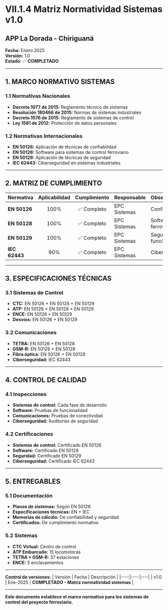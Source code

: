 # VII.1.4 Matriz Normatividad Sistemas v1.0
## APP La Dorada - Chiriguaná

**Fecha:** Enero 2025  
**Versión:** 1.0  
**Estado:** ✅ **COMPLETADO**

---

## 1. MARCO NORMATIVO SISTEMAS

### 1.1 Normativas Nacionales
- **Decreto 1077 de 2015:** Reglamento técnico de sistemas
- **Resolución 180466 de 2015:** Normas de sistemas industriales
- **Decreto 1076 de 2015:** Reglamento de sistemas de control
- **Ley 1581 de 2012:** Protección de datos personales

### 1.2 Normativas Internacionales
- **EN 50126:** Aplicación de técnicas de confiabilidad
- **EN 50128:** Software para sistemas de control ferroviario
- **EN 50129:** Aplicación de técnicas de seguridad
- **IEC 62443:** Ciberseguridad en sistemas industriales

---

## 2. MATRIZ DE CUMPLIMIENTO

| Normativa | Aplicabilidad | Cumplimiento | Responsable | Observaciones |
|:----------|:-------------:|:------------:|:------------|:-------------|
| **EN 50126** | 100% | ✅ Completo | EPC Sistemas | Confiabilidad |
| **EN 50128** | 100% | ✅ Completo | EPC Sistemas | Software ferroviario |
| **EN 50129** | 100% | ✅ Completo | EPC Sistemas | Seguridad funcional |
| **IEC 62443** | 90% | ✅ Completo | EPC Sistemas | Ciberseguridad |

---

## 3. ESPECIFICACIONES TÉCNICAS

### 3.1 Sistemas de Control
- **CTC:** EN 50126 + EN 50128 + EN 50129
- **ATP:** EN 50126 + EN 50128 + EN 50129
- **ENCE:** EN 50126 + EN 50129
- **Desvíos:** EN 50126 + EN 50129

### 3.2 Comunicaciones
- **TETRA:** EN 50126 + EN 50128
- **GSM-R:** EN 50126 + EN 50128
- **Fibra óptica:** EN 50126 + EN 50128
- **Ciberseguridad:** IEC 62443

---

## 4. CONTROL DE CALIDAD

### 4.1 Inspecciones
- **Sistemas de control:** Cada fase de desarrollo
- **Software:** Pruebas de funcionalidad
- **Comunicaciones:** Pruebas de conectividad
- **Ciberseguridad:** Auditorías de seguridad

### 4.2 Certificaciones
- **Sistemas de control:** Certificado EN 50126
- **Software:** Certificado EN 50128
- **Seguridad:** Certificado EN 50129
- **Ciberseguridad:** Certificado IEC 62443

---

## 5. ENTREGABLES

### 5.1 Documentación
- **Planos de sistemas:** Según EN 50126
- **Especificaciones técnicas:** EN + IEC
- **Memorias de cálculo:** De confiabilidad y seguridad
- **Certificados:** De cumplimiento normativo

### 5.2 Sistemas
- **CTC Virtual:** Centro de control
- **ATP Embarcado:** 15 locomotoras
- **TETRA + GSM-R:** 37 estaciones
- **ENCE:** 5 enclavamientos

---

**Control de versiones:**
| Versión | Fecha | Descripción |
|:---:|:---:|:---|
| v1.0 | Ene-2025 | **COMPLETADO - Matriz normatividad sistemas** |

---

**Este documento establece el marco normativo para los sistemas de control del proyecto ferroviario.**
